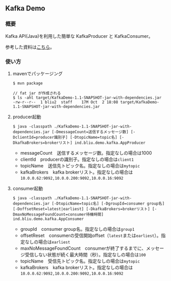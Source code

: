 ## Kafka Demo ##

### 概要 ###
Kafka API(Java)を利用した簡単な KafkaProducer と KafkaConsumer。

参考した資料は[こちら](https://dzone.com/articles/kafka-producer-and-consumer-example)。

### 使い方 ###
1. mavenでパッケージング
    ```$xslt
    $ mvn package
    
    // fat jar が作成される
    $ ls -ahl target/KafkaDemo-1.1-SNAPSHOT-jar-with-dependencies.jar 
    -rw-r--r--  1 bliu2  staff    17M Oct  2 18:08 target/KafkaDemo-1.1-SNAPSHOT-jar-with-dependencies.jar 
    ```
1. producer起動
    ```$xslt
    $ java -classpath ./KafkaDemo-1.1-SNAPSHOT-jar-with-dependencies.jar [-DmessageCount=送信するメッセージ数] [-DclientId=producer識別子] [-DtopicName=topic名] [-DkafkaBrokers=brokerリスト] ind.bliu.demo.kafka.AppProducer
    ```
    * messageCount　送信するメッセージ数。指定なしの場合は1000
    * clientId　producerの識別子。指定なしの場合は`client1`
    * topicName　送信先トピック名。指定なしの場合は`mytopic`
    * kafkaBrokers　kafka brokerリスト。指定なしの場合は`10.0.0.62:9092,10.0.0.200:9092,10.0.0.16:9092`
    
1. consumer起動
    ```
    $ java -classpath ./KafkaDemo-1.1-SNAPSHOT-jar-with-dependencies.jar [-DtopicName=topic名] [-DgroupId=consumer group名] [-DoffsetReset=latest|earliest] [-DkafkaBrokers=brokerリスト] [-DmaxNoMessageFoundCount=consumer待機時間] ind.bliu.demo.kafka.AppConsumer
    ```
    * groupId　consumer group名。指定なしの場合は`group1`
    * offsetReset　consumerの受信開始offset（`latest`または`earliest`）。指定なしの場合は`earliest`
    * maxNoMessageFoundCount　consumerが終了するまでに、メッセージ受信しない状態が続く最大時間（秒）。指定なしの場合は`100`
    * topicName　受信先トピック名。指定なしの場合は`mytopic`
    * kafkaBrokers　kafka brokerリスト。指定なしの場合は`10.0.0.62:9092,10.0.0.200:9092,10.0.0.16:9092`
 
